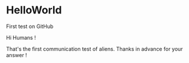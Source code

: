 # HelloWorld
First test on GitHub

Hi Humans !

That's the first communication test of aliens.
Thanks in advance for your answer !
